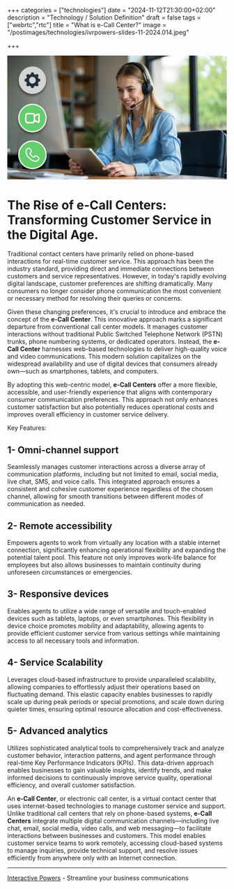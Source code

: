 +++
categories = ["technologies"]
date = "2024-11-12T21:30:00+02:00"
description = "Technology / Solution Definition"
draft = false
tags = ["webrtc","rtc"]
title = "What is e-Call Center?"
image = "/postimages/technologies/ivrpowers-slides-11-2024.014.jpeg"

+++

![e-Call Center](/postimages/technologies/ivrpowers-slides-11-2024.014.jpeg)

# The Rise of e-Call Centers: Transforming Customer Service in the Digital Age.

Traditional contact centers have primarily relied on phone-based interactions for real-time customer service. This approach has been the industry standard, providing direct and immediate connections between customers and service representatives. However, in today's rapidly evolving digital landscape, customer preferences are shifting dramatically. Many consumers no longer consider phone communication the most convenient or necessary method for resolving their queries or concerns.

Given these changing preferences, it's crucial to introduce and embrace the concept of the **e-Call Center**. This innovative approach marks a significant departure from conventional call center models. It manages customer interactions without traditional Public Switched Telephone Network (PSTN) trunks, phone numbering systems, or dedicated operators. Instead, the **e-Call Center** harnesses web-based technologies to deliver high-quality voice and video communications. This modern solution capitalizes on the widespread availability and use of digital devices that consumers already own—such as smartphones, tablets, and computers.

By adopting this web-centric model, **e-Call Centers** offer a more flexible, accessible, and user-friendly experience that aligns with contemporary consumer communication preferences. This approach not only enhances customer satisfaction but also potentially reduces operational costs and improves overall efficiency in customer service delivery.

Key Features:

## 1- Omni-channel support

Seamlessly manages customer interactions across a diverse array of communication platforms, including but not limited to email, social media, live chat, SMS, and voice calls. This integrated approach ensures a consistent and cohesive customer experience regardless of the chosen channel, allowing for smooth transitions between different modes of communication as needed.

## 2- Remote accessibility

Empowers agents to work from virtually any location with a stable internet connection, significantly enhancing operational flexibility and expanding the potential talent pool. This feature not only improves work-life balance for employees but also allows businesses to maintain continuity during unforeseen circumstances or emergencies.

## 3- Responsive devices

Enables agents to utilize a wide range of versatile and touch-enabled devices such as tablets, laptops, or even smartphones. This flexibility in device choice promotes mobility and adaptability, allowing agents to provide efficient customer service from various settings while maintaining access to all necessary tools and information.

## 4- Service Scalability

Leverages cloud-based infrastructure to provide unparalleled scalability, allowing companies to effortlessly adjust their operations based on fluctuating demand. This elastic capacity enables businesses to rapidly scale up during peak periods or special promotions, and scale down during quieter times, ensuring optimal resource allocation and cost-effectiveness.

## 5- Advanced analytics

Utilizes sophisticated analytical tools to comprehensively track and analyze customer behavior, interaction patterns, and agent performance through real-time Key Performance Indicators (KPIs). This data-driven approach enables businesses to gain valuable insights, identify trends, and make informed decisions to continuously improve service quality, operational efficiency, and overall customer satisfaction.

An **e-Call Center**, or electronic call center, is a virtual contact center that uses internet-based technologies to manage customer service and support. Unlike traditional call centers that rely on phone-based systems, **e-Call Centers** integrate multiple digital communication channels—including live chat, email, social media, video calls, and web messaging—to facilitate interactions between businesses and customers. This model enables customer service teams to work remotely, accessing cloud-based systems to manage inquiries, provide technical support, and resolve issues efficiently from anywhere only with an Internet connection.

---
[Interactive Powers](http://www.ivrpowers.com/) - Streamline your business communications
